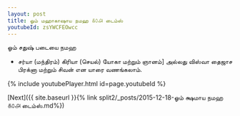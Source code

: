```yaml
---
layout: post
title: ஓம் மஹாகாஷாய நமஹ ௧௦௮ டைம்ஸ்
youtubeId: zsYWCFEOwcc
---
```

 
 
 ஓம் சதுஷ் படையை நமஹ  
 
 -  சர்யா (மந்திரம்) கிரியா (செயல்) யோகா மற்றும் ஞானம்] அல்லது விஸ்வா தைஜாச பிரக்னா மற்றும் சிவன் என யாரை வணங்கலாம். 
 
  
 
  
 
 
 
 
 
 


{% include youtubePlayer.html id=page.youtubeId %}
 
[Next]({{ site.baseurl }}{% link  split2/_posts/2015-12-18-ஓம் க்ஷமாய நமஹ ௧௦௮ டைம்ஸ்.md%})
 
